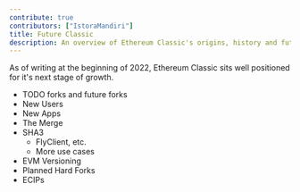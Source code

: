 ```yaml
---
contribute: true
contributors: ["IstoraMandiri"]
title: Future Classic
description: An overview of Ethereum Classic's origins, history and future development roadmap
---
```


As of writing at the beginning of 2022, Ethereum Classic sits well positioned for it's next stage of growth.

- TODO forks and future forks
- New Users
- New Apps
- The Merge
- SHA3
  - FlyClient, etc.
  - More use cases
- EVM Versioning
- Planned Hard Forks
- ECIPs
